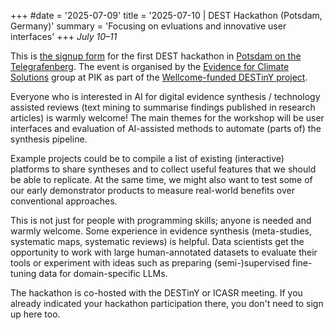+++
#date = '2025-07-09'
title = '2025-07-10 | DEST Hackathon (Potsdam, Germany)'
summary = 'Focusing on evluations and innovative user interfaces'
+++
*July 10–11*

This is [the signup form](https://cloud.pik-potsdam.de/index.php/apps/forms/s/sZQErTQcQcWBxZRNKbWtdfMJ) for the first DEST hackathon in [Potsdam on the Telegrafenberg](https://www.pik-potsdam.de/en/institute/contact/where). The event is organised by the [Evidence for Climate Solutions](https://www.pik-potsdam.de/en/institute/departments/climate-economics-and-policy/research/evidence-for-climate-solutions) group at PIK as part of the [Wellcome-funded DESTinY project](https://destiny-evidence.github.io/website/).    

Everyone who is interested in AI for digital evidence synthesis / technology assisted reviews (text mining to summarise findings published in research articles) is warmly welcome! The main themes for the workshop will be user interfaces and evaluation of AI-assisted methods to automate (parts of) the synthesis pipeline. 

Example projects could be to compile a list of existing (interactive) platforms to share syntheses and to collect useful features that we should be able to replicate. At the same time, we might also want to test some of our early demonstrator products to measure real-world benefits over conventional approaches.

This is not just for people with programming skills; anyone is needed and warmly welcome. Some experience in evidence synthesis (meta-studies, systematic maps, systematic reviews) is helpful. Data scientists get the opportunity to work with large human-annotated datasets to evaluate their tools or experiment with ideas such as preparing (semi-)supervised fine-tuning data for domain-specific LLMs. 

The hackathon is co-hosted with the DESTinY or ICASR meeting. If you already indicated your hackathon participation there, you don't need to sign up here too.    
